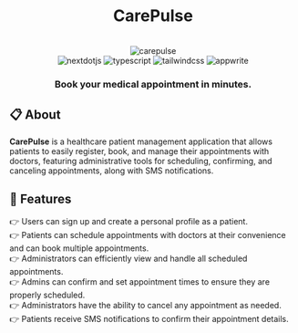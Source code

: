 <div align="center">
  <h1>CarePulse</h1>
</div>

<div align="center">
  <br /> 
  <img src="https://github.com/user-attachments/assets/9c95ad6e-41d7-4439-bd2e-76efabfefd6d" alt="carepulse" />

  <br />

  <div>
    <img src="https://img.shields.io/badge/-Next_JS-black?style=for-the-badge&logoColor=white&logo=nextdotjs&color=000000" alt="nextdotjs" />
    <img src="https://img.shields.io/badge/-TypeScript-black?style=for-the-badge&logoColor=white&logo=typescript&color=3178C6" alt="typescript" />
    <img src="https://img.shields.io/badge/-Tailwind_CSS-black?style=for-the-badge&logoColor=white&logo=tailwindcss&color=06B6D4" alt="tailwindcss" />
    <img src="https://img.shields.io/badge/-Appwrite-black?style=for-the-badge&logoColor=white&logo=appwrite&color=FD366E" alt="appwrite" />
  </div>

  <h3 align="center">Book your medical appointment in minutes.</h3>
</div>

## 📋 About

**CarePulse** is a healthcare patient management application that allows patients to easily register, book, and manage their appointments with doctors, featuring administrative tools for scheduling, confirming, and canceling appointments, along with SMS notifications.

## 🔋 Features
👉 Users can sign up and create a personal profile as a patient. <br />
👉 Patients can schedule appointments with doctors at their convenience and can book multiple appointments. <br />
👉 Administrators can efficiently view and handle all scheduled appointments. <br />
👉 Admins can confirm and set appointment times to ensure they are properly scheduled. <br />
👉 Administrators have the ability to cancel any appointment as needed. <br />
👉 Patients receive SMS notifications to confirm their appointment details. <br />
